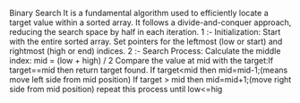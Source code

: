 Binary Search
It is a fundamental algorithm used to efficiently locate a target value within a sorted array. It follows a divide-and-conquer approach, reducing the search space by half in each iteration.
1 :-  Initialization:
                     Start with the entire sorted array.
                     Set pointers for the leftmost (low or start) and rightmost (high or end) indices.
2 :- Search Process:
                    Calculate the middle index: mid = (low + high) / 2
                    Compare the value at mid with the target:If target==mid then return target found.
                    If target<mid then mid=mid-1;(means move left side from mid position)
                    If target > mid then mid=mid+1;(move right side from mid position)
                    repeat this process until low<=hig


